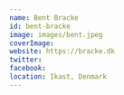 ```yaml
---
name: Bent Bracke
id: bent-bracke
image: images/bent.jpeg
coverImage:
website: https://bracke.dk
twitter:
facebook:
location: Ikast, Denmark
---
```

